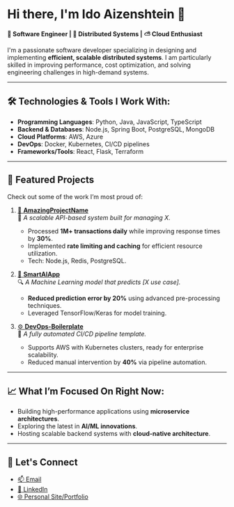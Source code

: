 # Hi there, I'm Ido Aizenshtein 👋  
**🚀 Software Engineer | 💾 Distributed Systems | ⛅ Cloud Enthusiast**

I'm a passionate software developer specializing in designing and implementing **efficient, scalable distributed systems**. I am particularly skilled in improving performance, cost optimization, and solving engineering challenges in high-demand systems.

---

## 🛠 Technologies & Tools I Work With:
- **Programming Languages**: Python, Java, JavaScript, TypeScript
- **Backend & Databases**: Node.js, Spring Boot, PostgreSQL, MongoDB
- **Cloud Platforms**: AWS, Azure
- **DevOps**: Docker, Kubernetes, CI/CD pipelines
- **Frameworks/Tools**: React, Flask, Terraform

---

## 🌟 Featured Projects
Check out some of the work I’m most proud of:

1. [🎯 **AmazingProjectName**](https://github.com/IdoAizenshtein/...)  
   🚀 *A scalable API-based system built for managing X.*  
   - Processed **1M+ transactions daily** while improving response times by **30%**.
   - Implemented **rate limiting and caching** for efficient resource utilization.
   - Tech: Node.js, Redis, PostgreSQL.

2. [🤖 **SmartAIApp**](https://github.com/IdoAizenshtein/...)  
   🔍 *A Machine Learning model that predicts [X use case].*  
   - **Reduced prediction error by 20%** using advanced pre-processing techniques.
   - Leveraged TensorFlow/Keras for model training.

3. [⚙️ **DevOps-Boilerplate**](https://github.com/IdoAizenshtein/...)  
   🦾 *A fully automated CI/CD pipeline template.*  
   - Supports AWS with Kubernetes clusters, ready for enterprise scalability.
   - Reduced manual intervention by **40%** via pipeline automation.  

---

## 📈 What I’m Focused On Right Now:
- Building high-performance applications using **microservice architectures**.
- Exploring the latest in **AI/ML innovations**.
- Hosting scalable backend systems with **cloud-native architecture**.

---

## 💌 Let's Connect
- [📫 Email](mailto:idoaizenshtein@gmail.com)
- [🔗 LinkedIn](https://linkedin.com/in/Ido-Aizenshtein)
- [🌐 Personal Site/Portfolio](https://github.com/IdoAizenshtein?tab=repositories)

